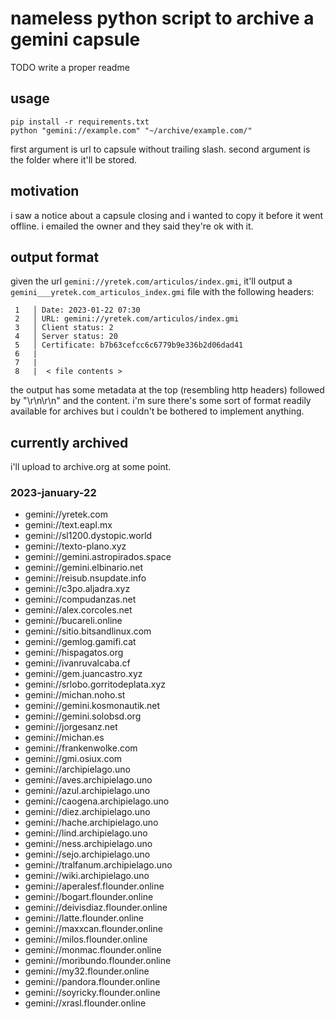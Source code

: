 # nameless python script to archive a gemini capsule
TODO write a proper readme

## usage
    pip install -r requirements.txt
    python "gemini://example.com" "~/archive/example.com/"

first argument is url to capsule without trailing slash. second argument is the folder where it'll be stored.

## motivation
i saw a notice about a capsule closing and i wanted to copy it before it went offline. i emailed the owner and they said they're ok with it.

## output format
given the url `gemini://yretek.com/articulos/index.gmi`, it'll output a `gemini___yretek.com_articulos_index.gmi` file with the following headers:

     1   │ Date: 2023-01-22 07:30
     2   │ URL: gemini://yretek.com/articulos/index.gmi
     3   │ Client status: 2
     4   │ Server status: 20
     5   │ Certificate: b7b63cefcc6c6779b9e336b2d06dad41
     6   |
     7   |
     8   |  < file contents >

the output has some metadata at the top (resembling http headers) followed by "\r\n\r\n" and the content. i'm sure there's some sort of format readily available for archives but i couldn't be bothered to implement anything.

## currently archived
i'll upload to archive.org at some point.

### 2023-january-22
- gemini://yretek.com
- gemini://text.eapl.mx
- gemini://sl1200.dystopic.world
- gemini://texto-plano.xyz
- gemini://gemini.astropirados.space
- gemini://gemini.elbinario.net
- gemini://reisub.nsupdate.info
- gemini://c3po.aljadra.xyz
- gemini://compudanzas.net
- gemini://alex.corcoles.net
- gemini://bucareli.online
- gemini://sitio.bitsandlinux.com
- gemini://gemlog.gamifi.cat
- gemini://hispagatos.org
- gemini://ivanruvalcaba.cf
- gemini://gem.juancastro.xyz
- gemini://srlobo.gorritodeplata.xyz
- gemini://michan.noho.st
- gemini://gemini.kosmonautik.net
- gemini://gemini.solobsd.org
- gemini://jorgesanz.net
- gemini://michan.es
- gemini://frankenwolke.com
- gemini://gmi.osiux.com
- gemini://archipielago.uno
- gemini://aves.archipielago.uno
- gemini://azul.archipielago.uno
- gemini://caogena.archipielago.uno
- gemini://diez.archipielago.uno
- gemini://hache.archipielago.uno
- gemini://lind.archipielago.uno
- gemini://ness.archipielago.uno
- gemini://sejo.archipielago.uno
- gemini://tralfanum.archipielago.uno
- gemini://wiki.archipielago.uno
- gemini://aperalesf.flounder.online
- gemini://bogart.flounder.online
- gemini://deivisdiaz.flounder.online
- gemini://latte.flounder.online
- gemini://maxxcan.flounder.online
- gemini://milos.flounder.online
- gemini://monmac.flounder.online
- gemini://moribundo.flounder.online
- gemini://my32.flounder.online
- gemini://pandora.flounder.online
- gemini://soyricky.flounder.online
- gemini://xrasl.flounder.online
